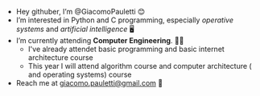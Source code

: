 - Hey githuber, I’m @GiacomoPauletti 😊️
- I’m interested in Python and C programming, especially _operative systems_ and _artificial intelligence_ 🖥️
- I’m currently attending **Computer Engineering**. 👨‍🎓️
  - I've already attendet basic programming and basic internet architecture course
  - This year I will attend algorithm course and computer architecture ( and operating systems) course
- Reach me at giacomo.pauletti@gmail.com 🔷️

